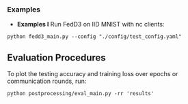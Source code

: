 ### Examples 

* **Examples I** Run FedD3 on IID MNIST with nc clients:

`python fedd3_main.py --config "./config/test_config.yaml"`


## Evaluation Procedures

To plot the testing accuracy and training loss over epochs or communication rounds, run:

`python postprocessing/eval_main.py -rr 'results'`

